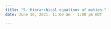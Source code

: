 ```yaml
---
title: "5. Hierarchical equations of motion."
date: June 16, 2021, 11:00 am - 1:00 pm EDT

---
```


